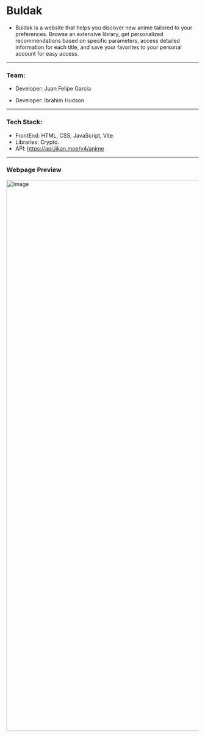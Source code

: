 # Buldak

- Buldak is a website that helps you discover new anime tailored to your preferences. Browse an extensive library, get personalized recommendations based on specific parameters, access detailed information for each title, and save your favorites to your personal account for easy access.

---

### Team:

 - Developer: Juan Felipe Garcia

 - Developer: Ibrahim Hudson

---

### Tech Stack:

- FrontEnd: HTML, CSS, JavaScript, Vite.
- Libraries: Crypto.
- API: https://api.jikan.moe/v4/anime

---

### Webpage Preview

<img width="1440" alt="Image" src="https://github.com/user-attachments/assets/519566c8-da32-42cc-97c3-efcdffef8b05" />



